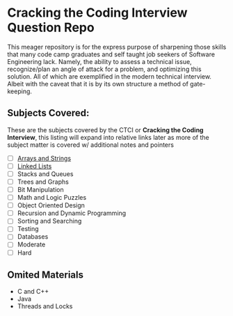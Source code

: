 # Cracking the Coding Interview Question Repo
This meager repository is for the express purpose of sharpening those skills that many code camp graduates and self taught job seekers of Software Engineering lack. Namely, the ability to assess a technical issue, recognize/plan an angle of attack for a problem, and optimizing this solution. All of which are exemplified in the modern technical interview. Albeit with the caveat that it is by its own structure a method of gate-keeping.

## Subjects Covered:
These are the subjects covered by the CTCI or **Cracking the Coding Interview**, this listing will expand into relative links later as more of the subject matter is covered w/ additional notes and pointers
- [ ] [Arrays and Strings](./01arrays-strings)
- [ ] [Linked Lists](./02-linked-lists)
- [ ] Stacks and Queues
- [ ] Trees and Graphs
- [ ] Bit Manipulation
- [ ] Math and Logic Puzzles
- [ ] Object Oriented Design
- [ ] Recursion and Dynamic Programming
- [ ] Sorting and Searching
- [ ] Testing
- [ ] Databases
- [ ] Moderate
- [ ] Hard

## Omited Materials
- C and C++
- Java
- Threads and Locks